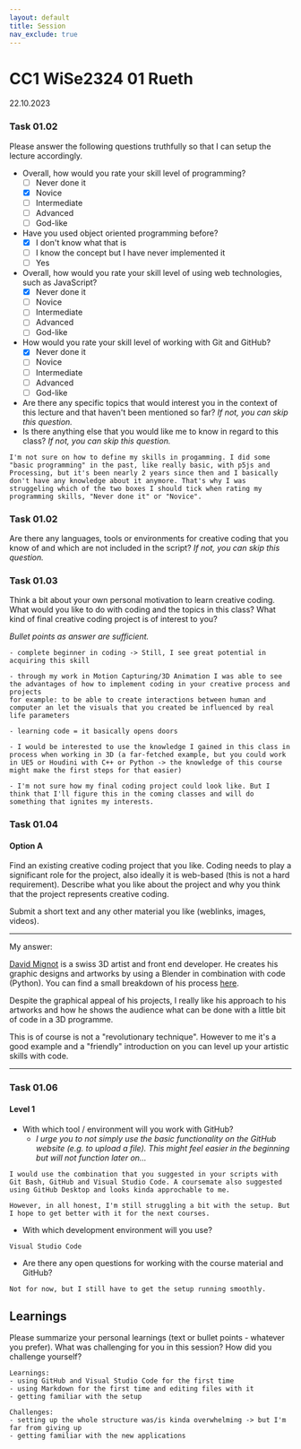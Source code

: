 ```yaml
---
layout: default
title: Session
nav_exclude: true
---
```



# CC1 WiSe2324 01 Rueth

22.10.2023
  



### Task 01.02

Please answer the following questions truthfully so that I can setup the lecture accordingly.

* Overall, how would you rate your skill level of programming?
    * [ ] Never done it
    * [X] Novice
    * [ ] Intermediate
    * [ ] Advanced
    * [ ] God-like
* Have you used object oriented programming before?
    * [X] I don't know what that is
    * [ ] I know the concept but I have never implemented it
    * [ ] Yes
* Overall, how would you rate your skill level of using web technologies, such as JavaScript?
    * [X] Never done it
    * [ ] Novice
    * [ ] Intermediate
    * [ ] Advanced
    * [ ] God-like
* How would you rate your skill level of working with Git and GitHub?
    * [X] Never done it
    * [ ] Novice
    * [ ] Intermediate
    * [ ] Advanced
    * [ ] God-like
* Are there any specific topics that would interest you in the context of this lecture and that haven't been mentioned so far? *If not, you can skip this question.*
* Is there anything else that you would like me to know in regard to this class? *If not, you can skip this question.*

```
I'm not sure on how to define my skills in progamming. I did some "basic programming" in the past, like really basic, with p5js and Processing, but it's been nearly 2 years since then and I basically don't have any knowledge about it anymore. That's why I was struggeling which of the two boxes I should tick when rating my programming skills, "Never done it" or "Novice".
```



### Task 01.02

Are there any languages, tools or environments for creative coding that you know of and which are not included in the script? *If not, you can skip this question.*

### Task 01.03

Think a bit about your own personal motivation to learn creative coding. What would you like to do with coding and the topics in this class? What kind of final creative coding project is of interest to you? 

*Bullet points as answer are sufficient.*

```
- complete beginner in coding -> Still, I see great potential in acquiring this skill

- through my work in Motion Capturing/3D Animation I was able to see the advantages of how to implement coding in your creative process and projects
for example: to be able to create interactions between human and computer an let the visuals that you created be influenced by real life parameters

- learning code = it basically opens doors

- I would be interested to use the knowledge I gained in this class in process when working in 3D (a far-fetched example, but you could work in UE5 or Houdini with C++ or Python -> the knowledge of this course might make the first steps for that easier)

- I'm not sure how my final coding project could look like. But I think that I'll figure this in the coming classes and will do something that ignites my interests.
```

### Task 01.04

#### Option A

Find an existing creative coding project that you like. Coding needs to play a significant role for the project, also ideally it is web-based (this is not a hard requirement). Describe what you like about the project and why you think that the project represents creative coding.

Submit a short text and any other material you like (weblinks, images, videos).

____

My answer:

[David Mignot](https://www.instagram.com/idflood/) is a swiss 3D artist and front end developer. He creates his graphic designs and artworks by using a Blender in combination with code (Python). You can find a small breakdown of his process [here](https://www.youtube.com/watch?v=r8hqLh_HE08).

Despite the graphical appeal of his projects, I really like his approach to his artworks and how he shows the audience what can be done with a little bit of code in a 3D programme. 

This is of course is not a "revolutionary technique". However to me it's a good example and a "friendly" introduction on you can level up your artistic skills with code.
____



### Task 01.06

#### Level 1

* With which tool / environment will you work with GitHub?
    * *I urge you to not simply use the basic functionality on the GitHub website (e.g. to upload a file). This might feel easier in the beginning but will not function later on...*

```
I would use the combination that you suggested in your scripts with Git Bash, GitHub and Visual Studio Code. A coursemate also suggested using GitHub Desktop and looks kinda approchable to me.

However, in all honest, I'm still struggling a bit with the setup. But I hope to get better with it for the next courses.

```
* With which development environment will you use?

```
Visual Studio Code
```
* Are there any open questions for working with the course material and GitHub? 

```
Not for now, but I still have to get the setup running smoothly.
```


## Learnings

Please summarize your personal learnings (text or bullet points - whatever you prefer). What was challenging for you in this session? How did you challenge yourself?

```
Learnings:
- using GitHub and Visual Studio Code for the first time
- using Markdown for the first time and editing files with it
- getting familiar with the setup

Challenges:
- setting up the whole structure was/is kinda overwhelming -> but I'm far from giving up
- getting familiar with the new applications
```

